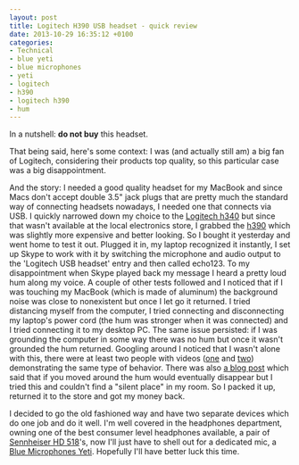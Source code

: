 ```yaml
---
layout: post
title: Logitech H390 USB headset - quick review
date: 2013-10-29 16:35:12 +0100
categories:
- Technical
- blue yeti
- blue microphones
- yeti
- logitech
- h390
- logitech h390
- hum
---
```

<p>In a nutshell: <strong>do not buy</strong> this headset.</p>
<p>That being said, here's some context: I was (and actually still am) a big fan of Logitech, considering their products top quality, so this particular case was a big disappointment.</p>
<p>And the story: I needed a good quality headset for my MacBook and since Macs don't accept double 3.5" jack plugs that are pretty much the standard way of connecting headsets nowadays, I needed one that connects via USB. I quickly narrowed down my choice to the <a href="http://www.logitech.com/en-us/product/usb-headset-h340">Logitech h340</a> but since that wasn't available at the local electronics store, I grabbed the <a href="http://www.logitech.com/en-us/product/stereo-headset-h390">h390</a> which was slightly more expensive and better looking. So I bought it yesterday and went home to test it out. Plugged it in, my laptop recognized it instantly, I set up Skype to work with it by switching the microphone and audio output to the 'Logitech USB headset' entry and then called echo123. To my disappointment when Skype played back my message I heard a pretty loud hum along my voice. A couple of other tests followed and I noticed that if I was touching my MacBook (which is made of aluminum) the background noise was close to nonexistent but once I let go it returned. I tried distancing myself from the computer, I tried connecting and disconnecting my laptop's power cord (the hum was stronger when it was connected) and I tried connecting it to my desktop PC. The same issue persisted: if I was grounding the computer in some way there was no hum but once it wasn't grounded the hum returned. Googling around I noticed that I wasn't alone with this, there were at least two people with videos (<a href="http://www.youtube.com/watch?v=L2za-6nYUls">one</a> and <a href="http://owenrichardson.com/2013/05/05/removing-audio-hum/">two</a>) demonstrating the same type of behavior. There was also <a href="http://www.witti.ws/blog/2012/10/24/logitech-h390-headset-humfeedback">a blog post</a> which said that if you moved around the hum would eventually disappear but I tried this and couldn't find a "silent place" in my room. So I packed it up, returned it to the store and got my money back.</p>
<p>I decided to go the old fashioned way and have two separate devices which do one job and do it well. I'm well covered in the headphones department, owning one of the best consumer level headphones available, a pair of <a href="http://en-us.sennheiser.com/audio-headphones-stereo-hifi-tv-hd-518">Sennheiser HD 518</a>'s, now I'll just have to shell out for a dedicated mic, a <a href="http://bluemic.com/yeti/">Blue Microphones Yeti</a>. Hopefully I'll have better luck this time.</p>
